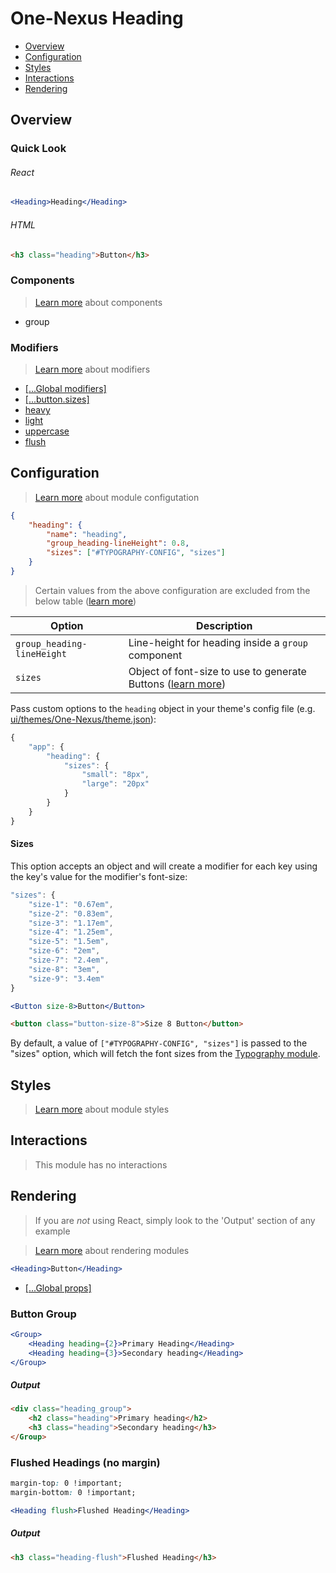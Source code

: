 # One-Nexus Heading

* [Overview](#overview)
* [Configuration](#configuration)
* [Styles](#styles)
* [Interactions](#interactions)
* [Rendering](#rendering)

## Overview

### Quick Look

###### React

```jsx
<Heading>Heading</Heading>
```

###### HTML

```html
<h3 class="heading">Button</h3>
```

### Components

> [Learn more](https://github.com/esr360/One-Nexus/wiki/Components) about components

* group

### Modifiers

> [Learn more](https://github.com/esr360/One-Nexus/wiki/Modifiers) about modifiers

* [[...Global modifiers]](https://github.com/esr360/One-Nexus/wiki/Global-Modifiers)
* [[...button.sizes]](#sizes)
* [heavy](#TODO)
* [light](#TODO)
* [uppercase](#TODO)
* [flush](#TODO)

## Configuration

> [Learn more](https://github.com/esr360/One-Nexus/wiki/Module-Configuration) about module configutation

```json
{
    "heading": {
        "name": "heading",
        "group_heading-lineHeight": 0.8,
        "sizes": ["#TYPOGRAPHY-CONFIG", "sizes"]
    }
}
```

> Certain values from the above configuration are excluded from the below table ([learn more](https://github.com/esr360/One-Nexus/tree/master/src/ui/modules#documenting-configuration-properties))

<table class="table">
    <thead>
        <tr>
            <th>Option</th>
            <th>Description</th>
        </tr>
    </thead>
    <tbody>
        <tr>
            <td><code>group_heading-lineHeight</code></td>
            <td>Line-height for heading inside a <code>group</code> component</td>
        </tr>
        <tr>
            <td><code>sizes</code></td>
            <td>Object of font-size to use to generate Buttons (<a href="#sizes">learn more</a>)</td>
        </tr>
    </tbody>
</table>

Pass custom options to the `heading` object in your theme's config file (e.g. [ui/themes/One-Nexus/theme.json](../../../themes/One-Nexus/theme.json)):

```js
{
    "app": {
        "heading": {
            "sizes": {
                "small": "8px",
                "large": "20px"
            }
        }
    }
}
```

#### Sizes

This option accepts an object and will create a modifier for each key using the key's value for the modifier's font-size:

```js
"sizes": {
    "size-1": "0.67em",
    "size-2": "0.83em",
    "size-3": "1.17em",
    "size-4": "1.25em",
    "size-5": "1.5em",
    "size-6": "2em",
    "size-7": "2.4em",
    "size-8": "3em",
    "size-9": "3.4em"
}
```

```jsx
<Button size-8>Button</Button>
```

```html
<button class="button-size-8">Size 8 Button</button>
```

By default, a value of <code>["#TYPOGRAPHY-CONFIG", "sizes"]</code> is passed to the "sizes" option, which will fetch the font sizes from the [Typography module](https://github.com/esr360/One-Nexus/tree/master/src/ui/modules/utilities/typography).

## Styles

> [Learn more](https://github.com/esr360/One-Nexus/wiki/Styling-a-module) about module styles

## Interactions

> This module has no interactions

## Rendering

> If you are *not* using React, simply look to the 'Output' section of any example

> [Learn more](https://github.com/esr360/One-Nexus/wiki/Rendering-a-module) about rendering modules

```jsx
<Heading>Button</Heading>
```

* [[...Global props]](https://github.com/esr360/One-Nexus/wiki/Rendering-a-module#global-props)

### Button Group

```jsx
<Group>
    <Heading heading={2}>Primary Heading</Heading>
    <Heading heading={3}>Secondary heading</Heading>
</Group>
```

##### Output

```html
<div class="heading_group">
    <h2 class="heading">Primary heading</h2>
    <h3 class="heading">Secondary heading</h3>
</Group>
```

### Flushed Headings (no margin)

```css
margin-top: 0 !important;
margin-bottom: 0 !important;
```

```jsx
<Heading flush>Flushed Heading</Heading>
```

##### Output

```html
<h3 class="heading-flush">Flushed Heading</h3>
```